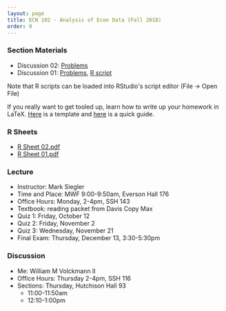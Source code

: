 ```yaml
---
layout: page
title: ECN 102 - Analysis of Econ Data (Fall 2018)
order: 9
---
```



### Section Materials
* Discussion 02: [Problems](Discussion-02.pdf)
* Discussion 01: [Problems](Discussion-01.pdf), [R script](discussion-01.R)

Note that R scripts can be loaded into RStudio's script editor (File -> Open File)

If you really want to get tooled up, learn how to write up your homework in LaTeX.
[Here](https://www.overleaf.com/read/ntswjnmttfjs) is a template and
[here](http://www.wimivo.com/misc/latex/) is a quick guide.

### R Sheets
* [R Sheet 02.pdf](Rsheet-02.pdf)
* [R Sheet 01.pdf](Rsheet-01.pdf)

### Lecture
* Instructor: Mark Siegler
* Time and Place: MWF 9:00-9:50am, Everson Hall 176
* Office Hours: Monday, 2-4pm, SSH 143
* Textbook: reading packet from Davis Copy Max
* Quiz 1: Friday, October 12
* Quiz 2: Friday, November 2
* Quiz 3: Wednesday, November 21
* Final Exam: Thursday, December 13, 3:30-5:30pm

### Discussion
* Me: William M Volckmann II
* Office Hours: Thursday 2-4pm, SSH 116
* Sections: Thursday, Hutchison Hall 93
  * 11:00-11:50am
  * 12:10-1:00pm
